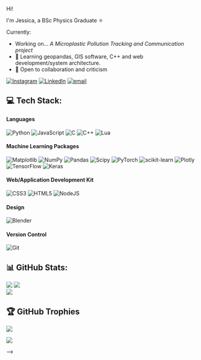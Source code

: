 Hi!

I'm Jessica, a BSc Physics Graduate ⚛️

Currently: 
- Working on... *A Microplastic Pollution Tracking and Communication project*
- 🌱 Learning geopandas, GIS software, C++ and web development/system architecture.
- 👯 Open to collaboration and criticism

[![Instagram](https://img.shields.io/badge/Instagram-%23E4405F.svg?logo=Instagram&logoColor=white)](https://instagram.com/link3dinpark) [![LinkedIn](https://img.shields.io/badge/LinkedIn-%230077B5.svg?logo=linkedin&logoColor=white)](https://linkedin.com/in/jessica-fonka) [![email](https://img.shields.io/badge/Email-D14836?logo=gmail&logoColor=white)](mailto:jfonka4@outlook.com) 

## 💻 Tech Stack:
#### **Languages**
![Python](https://img.shields.io/badge/python-3670A0?style=for-the-badge&logo=python&logoColor=ffdd54) ![JavaScript](https://img.shields.io/badge/javascript-%23323330.svg?style=for-the-badge&logo=javascript&logoColor=%23F7DF1E) ![C](https://img.shields.io/badge/c-%2300599C.svg?style=for-the-badge&logo=c&logoColor=white) ![C++](https://img.shields.io/badge/c++-%2300599C.svg?style=for-the-badge&logo=c%2B%2B&logoColor=white) ![Lua](https://img.shields.io/badge/lua-%232C2D72.svg?style=for-the-badge&logo=lua&logoColor=white)

#### **Machine Learning Packages**
![Matplotlib](https://img.shields.io/badge/Matplotlib-%23ffffff.svg?style=for-the-badge&logo=Matplotlib&logoColor=black) ![NumPy](https://img.shields.io/badge/numpy-%23013243.svg?style=for-the-badge&logo=numpy&logoColor=white) ![Pandas](https://img.shields.io/badge/pandas-%23150458.svg?style=for-the-badge&logo=pandas&logoColor=white) ![Scipy](https://img.shields.io/badge/SciPy-%230C55A5.svg?style=for-the-badge&logo=scipy&logoColor=%white) ![PyTorch](https://img.shields.io/badge/PyTorch-%23EE4C2C.svg?style=for-the-badge&logo=PyTorch&logoColor=white) ![scikit-learn](https://img.shields.io/badge/scikit--learn-%23F7931E.svg?style=for-the-badge&logo=scikit-learn&logoColor=white) ![Plotly](https://img.shields.io/badge/Plotly-%233F4F75.svg?style=for-the-badge&logo=plotly&logoColor=white) ![TensorFlow](https://img.shields.io/badge/TensorFlow-%23FF6F00.svg?style=for-the-badge&logo=TensorFlow&logoColor=white) ![Keras](https://img.shields.io/badge/Keras-%23D00000.svg?style=for-the-badge&logo=Keras&logoColor=white)

#### Web/Application Development Kit
![CSS3](https://img.shields.io/badge/css3-%231572B6.svg?style=for-the-badge&logo=css3&logoColor=white) ![HTML5](https://img.shields.io/badge/html5-%23E34F26.svg?style=for-the-badge&logo=html5&logoColor=white) ![NodeJS](https://img.shields.io/badge/node.js-6DA55F?style=for-the-badge&logo=node.js&logoColor=white)

#### **Design**
![Blender](https://img.shields.io/badge/blender-%23F5792A.svg?style=for-the-badge&logo=blender&logoColor=white)

#### **Version Control**
![Git](https://img.shields.io/badge/git-%23F05033.svg?style=for-the-badge&logo=git&logoColor=white)

## 📊 GitHub Stats:
![](https://github-readme-stats.vercel.app/api?username=fonkerina&theme=date_night&hide_border=false&include_all_commits=true&count_private=false)
![](https://nirzak-streak-stats.vercel.app/?user=fonkerina&theme=date_night&hide_border=false)<br/>
![](https://github-readme-stats.vercel.app/api/top-langs/?username=fonkerina&theme=date_night&hide_border=false&include_all_commits=true&count_private=false&layout=compact)


## 🏆 GitHub Trophies
![](https://github-profile-trophy.vercel.app/?username=fonkerina&theme=synthwave&no-frame=false&no-bg=true&margin-w=4)


[![](https://visitcount.itsvg.in/api?id=fonkerina&icon=1&color=7)](https://visitcount.itsvg.in)

<!-- Proudly created with GPRM ( https://gprm.itsvg.in ) -->
-->


